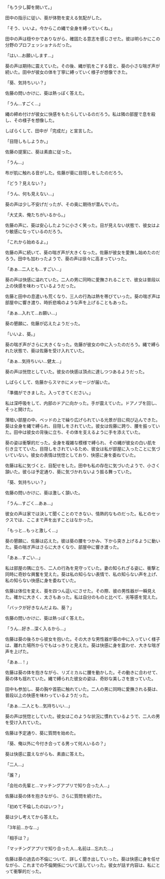 「もう少し脚を開いて。」

田中の指示に従い、葵が体勢を変える気配がした。

「そう、いいよ。今からこの縄で全身を縛っていくね。」

田中の声は穏やかでありながら、確固たる意志を感じさせた。彼は明らかにこの分野のプロフェッショナルだった。

「はい…お願いします…」

葵の声は期待に震えていた。その後、縄が肌をこする音と、葵の小さな喘ぎ声が続いた。田中が彼女の体を丁寧に縛っていく様子が想像できた。

「葵、気持ちいい？」

佐藤の問いかけに、葵は熱っぽく答えた。

「うん…すごく…」

縄の締め付けが彼女に快感をもたらしているのだろう。私は隣の部屋で息を殺し、その様子を想像した。

しばらくして、田中が「完成だ」と宣言した。

「目隠しもしようか。」

佐藤の提案に、葵は素直に従った。

「うん…」

布が肌に触れる音がした。佐藤が葵に目隠しをしたのだろう。

「どう？見えない？」

「うん、何も見えない…」

葵の声は少し不安げだったが、その奥に期待が潜んでいた。

「大丈夫、俺たちがいるから。」

佐藤の声に、葵は安心したように小さく笑った。目が見えない状態で、彼女はより敏感になっているのだろう。

「これから始めるよ。」

佐藤の声に続いて、葵の喘ぎ声が大きくなった。佐藤が彼女を愛撫し始めたのだろう。田中も加わったようで、葵の声は徐々に高まっていった。

「あぁ…二人とも…すごい…」

葵の声は快感に溢れていた。二人の男に同時に愛撫されることで、彼女は普段以上の快感を味わっているようだった。

佐藤と田中の息遣いも荒くなり、三人の行為は熱を帯びていった。葵の喘ぎ声は部屋中に響き渡り、時折悲鳴のような声を上げることもあった。

「あぁ…入れて…お願い…」

葵の懇願に、佐藤が応えたようだった。

「いいよ、葵。」

葵の喘ぎ声がさらに大きくなった。佐藤が彼女の中に入ったのだろう。縄で縛られた状態で、葵は佐藤を受け入れていた。

「あぁ…気持ちいい…健太…」

葵の声は恍惚としていた。彼女の快感は頂点に達しつつあるようだった。

しばらくして、佐藤からスマホにメッセージが届いた。

「準備ができました。入ってきてください。」

私は深呼吸をして、内部のドアに向かった。手が震えていた。ドアノブを回し、そっと開けた。

薄暗い部屋の中、ベッドの上で繰り広げられている光景が目に飛び込んできた。葵は全身を縄で縛られ、目隠しをされていた。彼女は佐藤に跨り、腰を振っていた。田中は彼女の背後に立ち、その体を支えるように手を添えていた。

葵の姿は衝撃的だった。全身を複雑な模様で縛られ、その縄が彼女の白い肌を引き立てていた。目隠しをされているため、彼女は私が部屋に入ったことに気づいていない。彼女の表情は恍惚としており、快感に身を委ねていた。

佐藤は私に気づくと、目配せをした。田中も私の存在に気づいたようで、小さく頷いた。彼らは予定通り、葵に気づかれないよう振る舞っていた。

「葵、気持ちいい？」

佐藤の問いかけに、葵は激しく頷いた。

「うん…すごく…あぁ…」

彼女の声は家では決して聞くことのできない、情熱的なものだった。私とのセックスでは、ここまで声を出すことはなかった。

「もっと…もっと激しく…」

葵の懇願に、佐藤は応えた。彼は葵の腰をつかみ、下から突き上げるように動いた。葵の喘ぎ声はさらに大きくなり、部屋中に響き渡った。

「あぁ…すごい…」

私は部屋の隅に立ち、二人の行為を見守っていた。妻の知られざる姿に、衝撃と同時に奇妙な興奮を覚えた。葵は私の知らない表情で、私の知らない声を上げ、私の知らない快感に身を委ねていた。

佐藤は体位を変え、葵を四つん這いにさせた。その際、彼の男性器が一瞬見えた。確かに大きく、太さもあった。私は自分のものと比べて、劣等感を覚えた。

「バックが好きなんだよね、葵？」

佐藤の問いかけに、葵は熱っぽく答えた。

「うん…好き…深く入るから…」

佐藤は葵の後ろから彼女を抱いた。その大きな男性器が葵の中に入っていく様子は、離れた場所からでもはっきりと見えた。葵は快感に身を震わせ、大きな喘ぎ声を上げた。

「あぁ…！」

佐藤は葵の体を抱きながら、リズミカルに腰を動かした。その動きに合わせて、葵の体も揺れていた。縄で縛られた彼女の姿は、奇妙な美しさを放っていた。

田中も参加し、葵の胸や首筋に触れていた。二人の男に同時に愛撫される葵は、普段以上の快感を味わっているようだった。

「あぁ…二人とも…気持ちいい…」

葵の声は恍惚としていた。彼女はこのような状況に慣れているようで、二人の男を受け入れていた。

佐藤は予定通り、葵に質問を始めた。

「葵、俺以外に今付き合ってる男って何人いるの？」

葵は快感に震えながらも、素直に答えた。

「二人…」

「誰？」

「会社の先輩と…マッチングアプリで知り合った人…」

佐藤は葵の体を抱きながら、さらに質問を続けた。

「初めて不倫したのはいつ？」

葵は少し考えてから答えた。

「3年前…かな…」

「相手は？」

「マッチングアプリで知り合った人…名前は…忘れた…」

佐藤は葵の過去の不倫について、詳しく聞き出していった。葵は快感に身を任せながら、これまでの不倫関係について話していった。彼女が話す内容は、私にとって衝撃的だった。